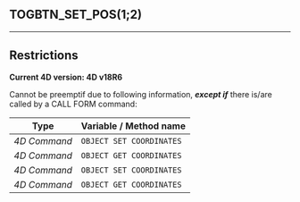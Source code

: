 ﻿## TOGBTN_SET_POS($1;$2)---## Restrictions**Current 4D version: 4D v18R6**Cannot be preemptif due to following information, ***except if*** there is/are called by a CALL FORM command:|Type|Variable / Method name||------|------||*4D Command*|`OBJECT SET COORDINATES`||*4D Command*|`OBJECT GET COORDINATES`||*4D Command*|`OBJECT SET COORDINATES`||*4D Command*|`OBJECT GET COORDINATES`|